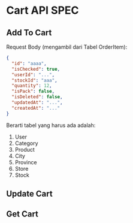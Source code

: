 # Cart API SPEC

## Add To Cart

Request Body (mengambil dari Tabel OrderItem):

```json
{
  "id": "aaaa",
  "isChecked": true,
  "userId": "...",
  "stockId": "aaa",
  "quantity": 12,
  "isPack": false,
  "isDeleted": false,
  "updatedAt": "...",
  "createdAt": "..."
}
```

Berarti tabel yang harus ada adalah:

1. User
2. Category
3. Product
4. City
5. Province
6. Store
7. Stock

## Update Cart

## Get Cart
